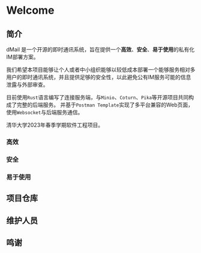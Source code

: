 # Welcome

## 简介

dMail 是一个开源的即时通讯系统，旨在提供一个**高效**、**安全**、**易于使用**的私有化IM部署方案。

我们希望本项目能够让个人或者中小组织能够以较低成本部署一个能够服务相对多用户的即时通讯系统，并且提供足够的安全性，以此避免公有IM服务可能的信息泄露与外部审查。

目前使用`Rust`语言编写了连接服务端，与`Minio`、`Coturn`、`Pika`等开源项目共同构成了完整的后端服务。
并基于`Postman Template`实现了多平台兼容的Web页面，使用`Websocket`与后端服务通信。

清华大学2023年春季学期软件工程项目。

### 高效

### 安全

### 易于使用


## 项目仓库

## 维护人员

## 鸣谢
